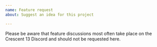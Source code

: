 ```yaml
---
name: Feature request
about: Suggest an idea for this project

---
```


Please be aware that feature discussions most often take place on the Crescent 13 Discord and should not be requested here.
